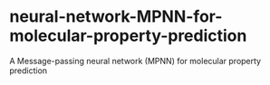 # neural-network-MPNN-for-molecular-property-prediction
A Message-passing neural network (MPNN) for molecular property prediction

